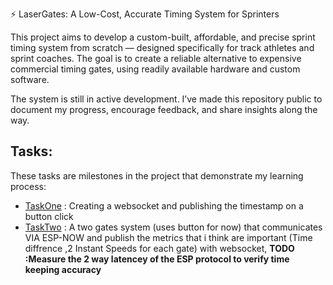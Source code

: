 ⚡ LaserGates: A Low-Cost, Accurate Timing System for Sprinters

This project aims to develop a custom-built, affordable, and precise sprint timing system from scratch — designed specifically for track athletes and sprint coaches. The goal is to create a reliable alternative to expensive commercial timing gates, using readily available hardware and custom software.

The system is still in active development. I’ve made this repository public to document my progress, encourage feedback, and share insights along the way. 
## Tasks:
These tasks are milestones in the project that demonstrate my learning process: 
- [TaskOne](TaskOne/) : Creating a websocket and publishing the timestamp on a button click
- [TaskTwo](TaskTwo/TwoGateSystem/) : A two gates system (uses button for now) that communicates VIA ESP-NOW and publish the metrics that i think are important (Time diffrence ,2 Instant Speeds for each gate) with websocket, **TODO :Measure the 2 way latencey of the ESP protocol to verify time keeping accuracy**
